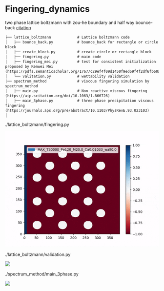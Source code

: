 # Fingering_dynamics
two phase lattice boltzmann with zou-he boundary and half way bounce-back
[citation](https://www.sciencedirect.com/science/article/pii/S0377025715002037?via%3Dihub)

    ├── lattice_boltzmann            # Lattice boltzmann code
    │   ├── bounce_back.py           # bounce_back for rectangle or circle block 
    │   ├── create_block.py          # create circle or rectangle block
    │   ├── fingering.py             # main code
    │   ├── fingering_mei.py         # test for consistent initialization proposed by Renwei Mei (https://pdfs.semanticscholar.org/1767/c29ef4f09d1450f9ed69f4f2df6fb60ae809.pdf)
    │   └── valitation.py            # wettability validation
    |── spectrum_method              # viscous fingering simulation by spectrum_method
    │   ├── main.py                  # Non reactive viscous fingering (https://aip.scitation.org/doi/10.1063/1.866726)
    │   ├── main_3phase.py           # three phase precipitation viscous fingering (https://journals.aps.org/pre/abstract/10.1103/PhysRevE.93.023103)
    │   
    
./lattice_boltzmann/fingering.py

![](ezgif.com-video-to-gif-compressor.gif)


./lattice_boltzmann/validation.py

![](wettability_validaton.png)

./spectrum_method/main_3phase.py

![](3phase_precipitationVF)
